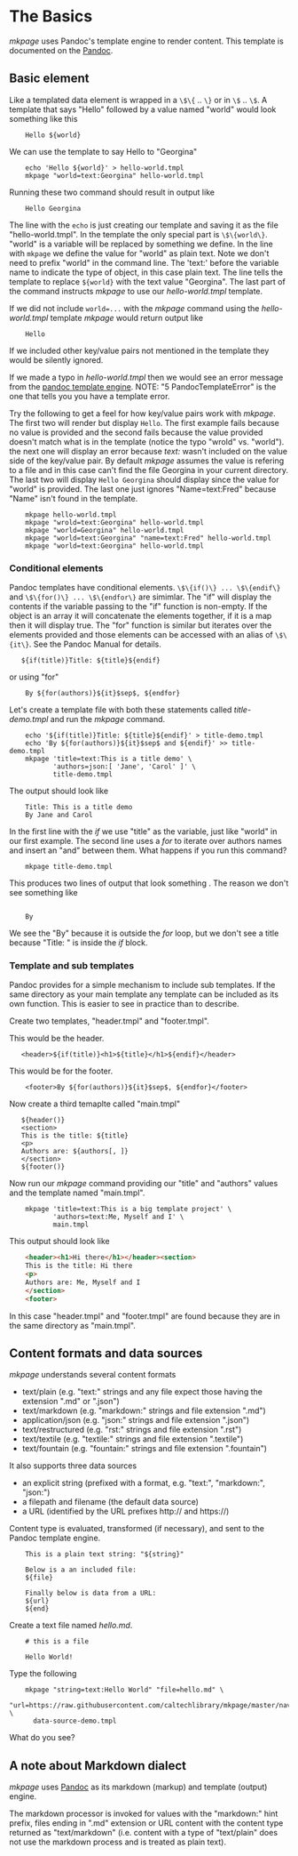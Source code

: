 
# The Basics

_mkpage_ uses Pandoc's template engine to render content. This template 
is documented on the [Pandoc](https://pandoc.org/MANUAL.html#templates).

## Basic element

Like a templated data element is wrapped in a `\$\{` .. `\}` or in
`\$` .. `\$`.  A template that says "Hello" followed by a value
named "world" would look something like this

```
    Hello ${world}
```

We can use the template to say Hello to "Georgina"

```shell
    echo 'Hello ${world}' > hello-world.tmpl
    mkpage "world=text:Georgina" hello-world.tmpl
```

Running these two command should result in output like

```
    Hello Georgina
```

The line with the `echo` is just creating our template and saving it 
as the file "hello-world.tmpl".  In the template the only special part 
is `\$\{world\}`. "world" is a variable will be replaced by something we 
define.  In the line with `mkpage` we define the value for "world" as 
plain text. Note we don't need to prefix "world" in the command line. 
The 'text:' before the variable name to indicate the type of object, 
in this case plain text.  The line tells the template to replace 
`${world}` with the text value "Georgina".  The last part of the 
command instructs _mkpage_ to use our _hello-world.tmpl_ template.

If we did not include `world=...` with the _mkpage_ command using 
the _hello-world.tmpl_ template _mkpage_ would return output like 

```
    Hello
```

If we included other key/value pairs not mentioned in the template 
they would be silently ignored. 

If we made a typo in _hello-world.tmpl_ then we would see an error 
message from the [pandoc template engine](https://pandoc.org/MANUAL.html#exit-codes). NOTE: "5	PandocTemplateError" is the one that tells you
you have a template error.


Try the following to get a feel for how key/value pairs work with 
_mkpage_. The first two will render but display `Hello`. The first 
example fails because no value is provided and the second fails 
because the value provided doesn't match what is in the template 
(notice the typo "wrold" vs. "world").  the next one will display an 
error because _text:_ wasn't included on the value side of the 
key/value pair.  By default _mkpage_ assumes the value is refering 
to a file and in this case can't find the file Georgina in your 
current directory.  The last two will display `Hello Georgina` 
should display since the value for "world" is provided. The last one 
just ignores "Name=text:Fred" because "Name" isn't found in the template.

```shell
    mkpage hello-world.tmpl
    mkpage "wrold=text:Georgina" hello-world.tmpl
    mkpage "world=Georgina" hello-world.tmpl
    mkpage "world=text:Georgina" "name=text:Fred" hello-world.tmpl
    mkpage "world=text:Georgina" hello-world.tmpl
```


### Conditional elements

Pandoc templates have conditional elements.  `\$\{if()\} ... \$\{endif\}` 
and `\$\{for()\} ... \$\{endfor\}` are simimlar.  The "if" will display
the contents if the variable passing to the "if" function is non-empty.
If the object is an array it will concatenate the elements together,
if it is a map then it will display true. The "for" function is similar
but iterates over the elements provided and those elements can be accessed
with an alias of `\$\{it\}`.  See the Pandoc Manual for details.    

```
   ${if(title)}Title: ${title}${endif}
```

or using "for"

```
    By ${for(authors)}${it}$sep$, ${endfor}
```

Let's create a template file with both these statements called _title-demo.tmpl_ and run the 
_mkpage_ command.

```shell
    echo '${if(title)}Title: ${title}${endif}' > title-demo.tmpl
    echo 'By ${for(authors)}${it}$sep$ and ${endif}' >> title-demo.tmpl 
    mkpage 'title=text:This is a title demo' \
           'authors=json:[ 'Jane', 'Carol' ]' \
           title-demo.tmpl
```

The output should look like

```
    Title: This is a title demo
    By Jane and Carol
```

In the first line with the *if* we use "title" as the variable, 
just like "world" in our first example. The second line uses
a *for* to iterate over authors names and insert an "and" between
them.  What happens if you run this command?

```shell
    mkpage title-demo.tmpl
```

This produces two lines of output that look something 
. The reason we don't see something like

```
    
    By
```

We see the "By" because it is outside the *for* loop, but we don't
see a title because "Title: " is inside the *if* block.


### Template and sub templates

Pandoc provides for a simple mechanism to include sub templates.
If the same directory as your main template any template can be
included as its own function. This is easier to see in practice
than to describe.

Create two templates, "header.tmpl" and "footer.tmpl".

This would be the header.

```
   <header>${if(title)}<h1>${title}</h1>${endif}</header>
```

This would be for the footer.

```
    <footer>By ${for(authors)}${it}$sep$, ${endfor}</footer>
```

Now create a third temaplte called "main.tmpl"

```
   ${header()}
   <section>
   This is the title: ${title}
   <p>
   Authors are: ${authors[, ]}
   </section>
   ${footer()}
```

Now run our *mkpage* command providing our "title" and "authors" values
and the template named "main.tmpl".

```
    mkpage 'title=text:This is a big template project' \
           'authors=text:Me, Myself and I' \
           main.tmpl
```

This output should look like

```html
    <header><h1>Hi there</h1></header><section>
    This is the title: Hi there
    <p>
    Authors are: Me, Myself and I
    </section>
    <footer>
```

In this case "header.tmpl" and "footer.tmpl" are found because
they are in the same directory as "main.tmpl".


## Content formats and data sources

*mkpage* understands several content formats

+ text/plain (e.g. "text:" strings and any file expect those having the extension ".md" or ".json")
+ text/markdown (e.g. "markdown:" strings and file extension ".md")
+ application/json (e.g. "json:" strings and file extension ".json")
+ text/restructured (e.g. "rst:" strings and file extension ".rst")
+ text/textile (e.g. "textile:" strings and file extension ".textile")
+ text/fountain (e.g. "fountain:" strings and file extension ".fountain")

It also supports three data sources

+ an explicit string (prefixed with a format, e.g. "text:", "markdown:", "json:")
+ a filepath and filename (the default data source)
+ a URL (identified by the URL prefixes http:// and https://)

Content type is evaluated, transformed (if necessary), and sent to the Pandoc template engine.

```
    This is a plain text string: "${string}"

    Below is a an included file:
    ${file}
    
    Finally below is data from a URL:
    ${url}
    ${end}
```

Create a text file named _hello.md_.

```
    # this is a file

    Hello World!
```

Type the following

```shell
    mkpage "string=text:Hello World" "file=hello.md" \
      "url=https://raw.githubusercontent.com/caltechlibrary/mkpage/master/nav.md" \
      data-source-demo.tmpl
```

What do you see?

## A note about Markdown dialect

_mkpage_ uses [Pandoc](https://pandoc.org) as its markdown (markup)
and template (output) engine.

The markdown processor is invoked for values with the "markdown:" 
hint prefix, files ending in ".md" extension or URL content with the 
content type returned as "text/markdown" (i.e.  content with a type 
of "text/plain" does not use the markdown process and is treated as 
plain text).

